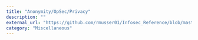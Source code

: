 ```yaml
---
title: "Anonymity/OpSec/Privacy"
description: ""
external_url: "https://github.com/rmusser01/Infosec_Reference/blob/master/Draft/AnonOpSecPrivacy.md"
category: "Miscellaneous"
---
```

